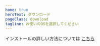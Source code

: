 ```yaml
---
home: true
heroText: ダウンロード
pageClass: download
tagline: お使いのOSを選択してください
---
```


<DownloadButtons />

インストールの詳しい方法については [こちら](/csv-plus/guide)
